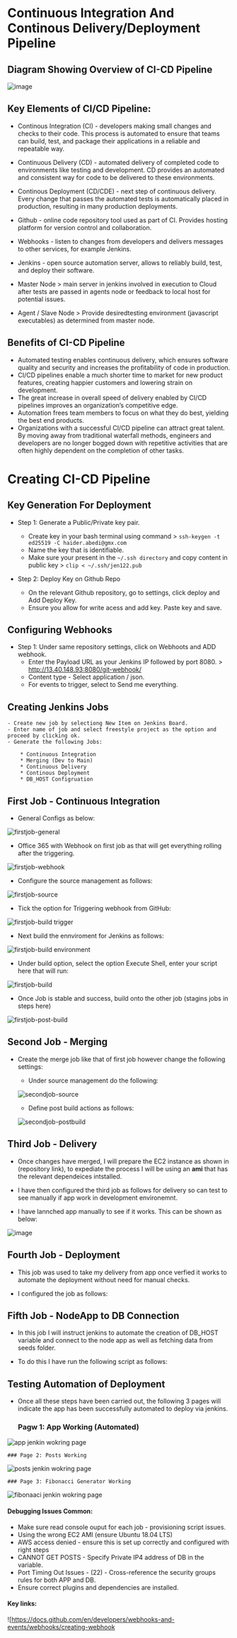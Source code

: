 # Continuous Integration And Continous Delivery/Deployment Pipeline

## Diagram Showing Overview of CI-CD Pipeline

![image](https://user-images.githubusercontent.com/97620055/188130100-d999e4e5-e0c3-4fc7-9863-ac209f7d0de2.png)

## Key Elements of CI/CD Pipeline:

- Continous Integration (CI) -  developers making small changes and checks to their code. This process is automated to ensure that teams can build, test, and package their applications in a reliable and repeatable way. 

- Continuous Delivery (CD) - automated delivery of completed code to environments like testing and development. CD provides an automated and consistent way for code to be delivered to these environments.


- Continous Deployment (CD/CDE) -  next step of continuous delivery. Every change that passes the automated tests is automatically placed in production, resulting in many production deployments.


- Github - online code repository tool used as part of CI.  Provides hosting platform for version control and collaboration.


- Webhooks - listen to changes from developers and delivers messages to other services, for example Jenkins.

- Jenkins -  open source automation server, allows to reliably build, test, and deploy their software.

- Master Node > main server in jenkins involved in execution to Cloud after tests are passed in agents node or feedback to local host for potential issues. 

- Agent / Slave Node > Provide desiredtesting environment (javascript executables) as determined from master node.

## Benefits of CI-CD Pipeline

- Automated testing enables continuous delivery, which ensures software quality and security and increases the profitability of code in production.
- CI/CD pipelines enable a much shorter time to market for new product features, creating happier customers and lowering strain on development.
- The great increase in overall speed of delivery enabled by CI/CD pipelines improves an organization’s competitive edge.
- Automation frees team members to focus on what they do best, yielding the best end products.
- Organizations with a successful CI/CD pipeline can attract great talent. By moving away from traditional waterfall methods, engineers and developers are no longer bogged down with repetitive activities that are often highly dependent on the completion of other tasks. 

# Creating CI-CD Pipeline

## Key Generation For Deployment

- Step 1: Generate a Public/Private key pair. 
    - Create key in your bash terminal using command > `ssh-keygen -t ed25519 -C haider.abedi@gmx.com`
    - Name the key that is identifiable.
    - Make sure your present in the `~/.ssh directory` and copy content in public key > `clip < ~/.ssh/jen122.pub`

- Step 2: Deploy Key on Github Repo
    - On the relevant Github repository, go to settings, click deploy and Add Deploy Key.
    - Ensure you allow for write acess and add key. Paste key and save.

## Configuring Webhooks

- Step 1: Under same repository settings, click on Webhoots and ADD webhook. 
    - Enter the Payload URL as your Jenkins IP followed by port 8080. > http://13.40.148.93:8080/git-webhook/
    - Content type - Select application / json.
    - For events to trigger, select to Send me everything. 

## Creating Jenkins Jobs

    - Create new job by selectiong New Item on Jenkins Board. 
    - Enter name of job and select freestyle project as the option and proceed by clicking ok.
    - Generate the following Jobs: 
    
        * Continuous Integration 
        * Merging (Dev to Main) 
        * Continuous Delivery 
        * Continous Deployment 
        * DB_HOST Configruation 
    
  
## First Job - Continuous Integration

- General Configs as below:

![firstjob-general](https://user-images.githubusercontent.com/97620055/188126992-a28a6315-bc0d-422f-ba1b-be25bb5861b8.PNG)

- Office 365 with Webhook on first job as that will get everything rolling after the triggering. 

![firstjob-webhook](https://user-images.githubusercontent.com/97620055/188127055-51ee6799-ba2a-40cf-b71f-b3f0b3859424.PNG)

- Configure the source management as follows:

![firstjob-source](https://user-images.githubusercontent.com/97620055/188129722-e6c2b35d-0ca3-42f5-921f-c1106acb106a.PNG)


- Tick the option for Triggering webhook from GitHub:

![firstjob-build trigger](https://user-images.githubusercontent.com/97620055/188129842-74e86aa6-4e4b-437b-b6ad-56801ecd4bf0.PNG)

- Next build the ennviroment for Jenkins as follows:

![firstjob-build environment](https://user-images.githubusercontent.com/97620055/188133935-8925db3f-dad8-4caa-b8a5-c6c3859dcadc.PNG)

- Under build option, select the option Execute Shell, enter your script here that will run:

![firstjob-build](https://user-images.githubusercontent.com/97620055/188138254-5e94469d-75fb-4237-a94f-467bf6beaab0.PNG)

- Once Job is stable and success, build onto the other job (stagins jobs in steps here)

![firstjob-post-build](https://user-images.githubusercontent.com/97620055/188148998-6d8c0834-1e37-4121-9f0b-d74ee4e3c4b9.PNG)


## Second Job -  Merging

- Create the merge job like that of first job however change the following settings:
   
   - Under source management do the following:
    
    ![secondjob-source](https://user-images.githubusercontent.com/97620055/188149419-702c4a39-ea58-455d-879c-ce5c3106d7ec.PNG)
   
   - Define post build actions as follows: 
    
    ![secondjob-postbuild](https://user-images.githubusercontent.com/97620055/188149506-e21b065f-090b-48a7-a062-8fceff1b5afc.PNG)


## Third Job - Delivery
- Once changes have merged, I will prepare the EC2 instance as shown in (repository link), to expediate the process I will be using an **ami** that has the relevant dependeices intstalled.

- I have then configured the third job as follows for delivery so can test to see manually if app work in development environemnt.




- I have lannched app manually to see if it works. This can be shown as below:

![image](https://user-images.githubusercontent.com/97620055/188402716-7da57a10-1eb2-4141-86b1-aa12782c280e.png)

## Fourth Job - Deployment
- This job was used to take my delivery from app once verfied it works to automate the deployment without need for manual checks. 

- I configured the job as follows:


## Fifth Job - NodeApp to DB Connection

- In this job I will instruct jenkins to automate the creation of DB_HOST variable and connect to the node app as well as fetching data from seeds folder. 

- To do this I have run the following script as follows:




## Testing Automation of Deployment

- Once all these steps have been carried out, the following 3 pages will indicate the app has been successfully automated to deploy via jenkins.


    ### Pagw 1: App Working (Automated)
![app jenkin wokring page](https://user-images.githubusercontent.com/97620055/188400621-ecf26273-c1ad-4a23-8ab6-3140b69ddcd2.PNG)

    ### Page 2: Posts Working
![posts jenkin wokring page](https://user-images.githubusercontent.com/97620055/188400725-6c9c7dca-c4c0-4f90-8b26-d9f05487328b.PNG)

    ### Page 3: Fibonacci Generator Working
![fibonaaci jenkin wokring page](https://user-images.githubusercontent.com/97620055/188400805-b9a4ccc8-50e0-4222-b6b0-741509f2fe12.PNG)












#### Debugging Issues Common:

- Make sure read console ouput for each job - provisioning script issues.
- Using the wrong EC2 AMI (ensure Ubuntu 18.04 LTS)
- AWS access denied - ensure this is set up correctly and configured with right steps
- CANNOT GET POSTS - Specify Private IP4 address of DB in the variable.
- Port Timing Out Issues - (22) - Cross-reference the security groups rules for both APP and DB.
- Ensure correct plugins and dependencies are installed. 

#### Key links:

![https://docs.github.com/en/developers/webhooks-and-events/webhooks/creating-webhook


